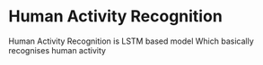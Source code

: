 # Human Activity Recognition
 Human Activity Recognition is LSTM based model Which basically recognises human activity

